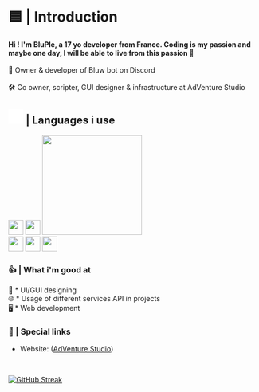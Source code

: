 # 🟦 | Introduction

<b id="b1">Hi ! I'm BluPle, a 17 yo developer from France. Coding is my passion and maybe one day, I will be able to live from this passion 💪</b><br><br>👑 Owner & developer of Bluw bot on Discord<br><br>🛠️ Co owner, scripter, GUI designer & infrastructure at AdVenture Studio
<br>

## <img src="code-solid(1).svg" width="30" height="30"> | Languages i use
<img src="https://cdn-icons-png.flaticon.com/512/174/174854.png" width="30" height="30"> <img src="https://upload.wikimedia.org/wikipedia/commons/thumb/6/62/CSS3_logo.svg/800px-CSS3_logo.svg.png" width="30" height="30"> <img src="https://upload.wikimedia.org/wikipedia/commons/6/6a/JavaScript-logo.png" width="200" height="200">
<br>
<img src="https://upload.wikimedia.org/wikipedia/commons/thumb/c/c3/Python-logo-notext.svg/1200px-Python-logo-notext.svg.png" width="30" height="30"> <img src="https://cdn.icon-icons.com/icons2/2415/PNG/512/csharp_plain_logo_icon_146577.png" width="30" height="30"> <img src="https://upload.wikimedia.org/wikipedia/commons/thumb/c/cf/Lua-Logo.svg/600px-Lua-Logo.svg.png" width="30" height="30">



### 👍 | What i'm good at

🎨 * UI/GUI designing
<br>
🌐 * Usage of different services API in projects
<br>
🖥️ * Web development

### 🔗 | Special links

* Website: ([AdVenture Studio](https://advstudios.xyz/))
<br>

[![GitHub Streak](http://github-readme-streak-stats.herokuapp.com?user=BluPleThe0ne&theme=dark&background=000000)](https://git.io/streak-stats)
